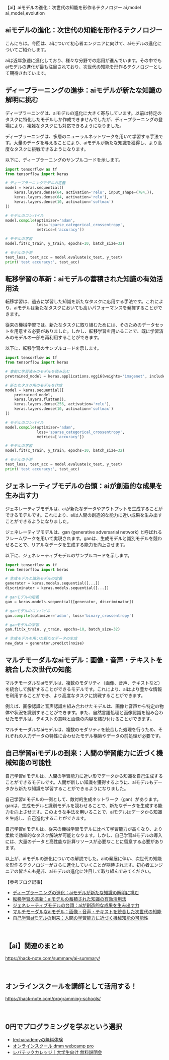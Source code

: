 【ai】aiモデルの進化：次世代の知能を形作るテクノロジー
ai,model
ai_model_evolution

## aiモデルの進化：次世代の知能を形作るテクノロジー

こんにちは。今回は、aiについて初心者エンジニアに向けて、aiモデルの進化についてご紹介します。

aiは近年急速に進化しており、様々な分野での応用が進んでいます。その中でもaiモデルの進化が最も注目されており、次世代の知能を形作るテクノロジーとして期待されています。

## ディープラーニングの進歩：aiモデルが新たな知識の解明に挑む

ディープラーニングは、aiモデルの進化に大きく寄与しています。以前は特定のタスクに特化したモデルしか作成できませんでしたが、ディープラーニングの登場により、複雑なタスクにも対応できるようになりました。

ディープラーニングは、多層のニューラルネットワークを用いて学習する手法です。大量のデータを与えることにより、aiモデルが新たな知識を獲得し、より高度なタスクに挑戦できるようになります。

以下に、ディープラーニングのサンプルコードを示します。

```python
import tensorflow as tf
from tensorflow import keras

# ディープラーニングモデルの定義
model = keras.sequential([
    keras.layers.dense(64, activation='relu', input_shape=(784,)),
    keras.layers.dense(64, activation='relu'),
    keras.layers.dense(10, activation='softmax')
])

# モデルのコンパイル
model.compile(optimizer='adam',
              loss='sparse_categorical_crossentropy',
              metrics=['accuracy'])

# モデルの学習
model.fit(x_train, y_train, epochs=10, batch_size=32)

# モデルの予測
test_loss, test_acc = model.evaluate(x_test, y_test)
print('test accuracy:', test_acc)
```

## 転移学習の革新：aiモデルの蓄積された知識の有効活用法

転移学習は、過去に学習した知識を新たなタスクに応用する手法です。これにより、aiモデルは新たなタスクにおいても高いパフォーマンスを発揮することができます。

従来の機械学習では、新たなタスクに取り組むためには、そのためのデータセットを用意する必要がありました。しかし、転移学習を用いることで、既に学習済みのモデルの一部を再利用することができます。

以下に、転移学習のサンプルコードを示します。

```python
import tensorflow as tf
from tensorflow import keras

# 事前に学習済みのモデルを読み込む
pretrained_model = keras.applications.vgg16(weights='imagenet', include_top=false)

# 新たなタスク用のモデルを作成
model = keras.sequential([
    pretrained_model,
    keras.layers.flatten(),
    keras.layers.dense(256, activation='relu'),
    keras.layers.dense(10, activation='softmax')
])

# モデルのコンパイル
model.compile(optimizer='adam',
              loss='sparse_categorical_crossentropy',
              metrics=['accuracy'])

# モデルの学習
model.fit(x_train, y_train, epochs=10, batch_size=32)

# モデルの予測
test_loss, test_acc = model.evaluate(x_test, y_test)
print('test accuracy:', test_acc)
```

## ジェネレーティブモデルの台頭：aiが創造的な成果を生み出す力

ジェネレーティブモデルは、aiが新たなデータやアウトプットを生成することができるモデルです。これにより、aiは人間の創造的な能力に近い成果を生み出すことができるようになりました。

ジェネレーティブモデルは、gan (generative adversarial network) と呼ばれるフレームワークを用いて実現されます。ganは、生成モデルと識別モデルを競わせることで、リアルなデータを生成する能力を向上させます。

以下に、ジェネレーティブモデルのサンプルコードを示します。

```python
import tensorflow as tf
from tensorflow import keras

# 生成モデルと識別モデルの定義
generator = keras.models.sequential([...])
discriminator = keras.models.sequential([...])

# ganモデルの定義
gan = keras.models.sequential([generator, discriminator])

# ganモデルのコンパイル
gan.compile(optimizer='adam', loss='binary_crossentropy')

# ganモデルの学習
gan.fit(x_train, y_train, epochs=10, batch_size=32)

# 生成モデルを用いた新たなデータの生成
new_data = generator.predict(noise)
```

## マルチモーダルなaiモデル：画像・音声・テキストを統合した次世代の知能

マルチモーダルなaiモデルは、複数のモダリティ（画像、音声、テキストなど）を統合して解析することができるモデルです。これにより、aiはより豊かな情報を利用することができ、より高度なタスクに挑戦することができます。

例えば、画像認識と音声認識を組み合わせたモデルは、画像と音声から特定の物体や状況を識別することができます。また、自然言語処理と画像認識を組み合わせたモデルは、テキストの意味と画像の内容を結び付けることができます。

マルチモーダルなaiモデルは、複数のモダリティを統合した処理を行うため、それぞれの入力データの特性に合わせたモデル構築やデータの前処理が必要です。

## 自己学習aiモデルの到来：人間の学習能力に近づく機械知能の可能性

自己学習aiモデルは、人間の学習能力に近い形でデータから知識を自己生成することができるモデルです。人間が新しい知識を獲得するように、aiモデルもデータから新たな知識を学習することができるようになりました。

自己学習aiモデルの一例として、敵対的生成ネットワーク（gan）があります。ganは、生成モデルと識別モデルを競わせることで、新たなデータを生成する能力を向上させます。このような手法を用いることで、aiモデルはデータから知識を生成し、自己進化することができます。

自己学習aiモデルは、従来の機械学習モデルに比べて学習能力が高くなり、より柔軟で効率的なタスク解決が可能となります。しかし、自己学習aiモデルの導入には、大量のデータと高性能な計算リソースが必要なことに留意する必要があります。

以上が、aiモデルの進化についての解説でした。aiの発展に伴い、次世代の知能を形作るテクノロジーがさらに進化していくことが期待されます。初心者エンジニアの皆さんも是非、aiモデルの進化に注目して取り組んでみてください。

【参考ブログ記事】
- [ディープラーニングの進化：aiモデルが新たな知識の解明に挑む](https://www.thedataincubator.com/2019/09/deep-learning-advancements-exploring-new-frontiers-in-ai-models/)
- [転移学習の革新：aiモデルの蓄積された知識の有効活用法](https://medium.com/@karpathy/transfers-and-landmarks-85d158917cc6)
- [ジェネレーティブモデルの台頭：aiが創造的な成果を生み出す力](https://towardsdatascience.com/the-generative-adversarial-network-saga-60ce980d53d3)
- [マルチモーダルなaiモデル：画像・音声・テキストを統合した次世代の知能](https://towardsdatascience.com/multimodal-ai-the-future-of-ai-is-here-95d42e5578e6)
- [自己学習aiモデルの到来：人間の学習能力に近づく機械知能の可能性](https://ai.googleblog.com/2016/02/train-your-own-image-classifier-with.html)

　

## 【ai】関連のまとめ
https://hack-note.com/summary/ai-summary/

　

## オンラインスクールを講師として活用する！
https://hack-note.com/programming-schools/

　

## 0円でプログラミングを学ぶという選択
- [techacademyの無料体験](//af.moshimo.com/af/c/click?a_id=2612475&amp;p_id=1555&amp;pc_id=2816&amp;pl_id=22706&amp;url=https%3a%2f%2ftechacademy.jp%2fhtmlcss-trial%3futm_source%3dmoshimo%26utm_medium%3daffiliate%26utm_campaign%3dtextad)
- [オンラインスクール dmm webcamp pro](//af.moshimo.com/af/c/click?a_id=2612482&amp;p_id=1363&amp;pc_id=2297&amp;pl_id=39999&amp;guid=on)
- [レバテックカレッジ｜大学生向け 無料説明会](//af.moshimo.com/af/c/click?a_id=4071793&p_id=3198&pc_id=7488&pl_id=41848)

